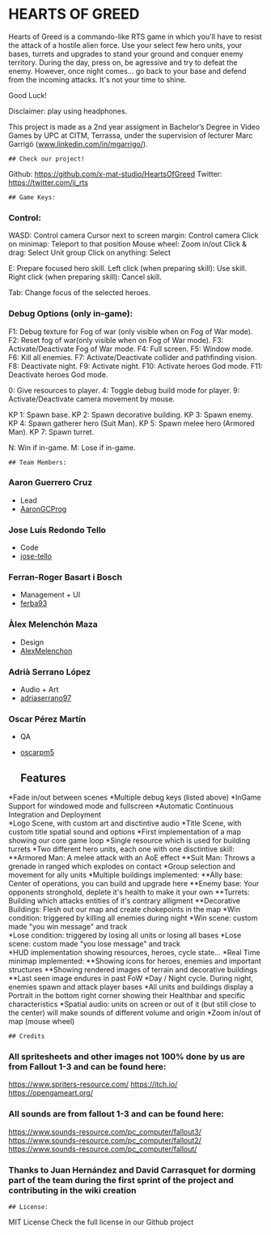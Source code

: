 ﻿# HEARTS OF GREED

Hearts of Greed is a commando-like RTS game in which you'll have to resist the attack of a hostile alien force. Use your select few hero units, your bases, turrets and upgrades to stand your ground and conquer enemy territory. 
During the day, press on, be agressive and try to defeat the enemy. However, once night comes... go back to your base and defend from the incoming attacks. It's not your time to shine.

Good Luck!

Disclaimer: play using headphones.

This project is made as a 2nd year assigment in Bachelor’s Degree in Video Games by UPC at CITM, Terrassa, under the supervision of lecturer Marc Garrigó (www.linkedin.com/in/mgarrigo/).



	## Check our project!
Github:		https://github.com/x-mat-studio/HeartsOfGreed
Twitter:	https://twitter.com/ii_rts 


	## Game Keys:

### Control:

WASD:			      	Control camera
Cursor next to screen margin: 	Control camera
Click on minimap:		Teleport to that position
Mouse wheel:			Zoom in/out
Click & drag:			Select Unit group
Click on anything:		Select

E: Prepare focused hero skill.
Left click (when preparing skill): Use skill.
Right click (when preparing skill): Cancel skill.

Tab: Change focus of the selected heroes.

### Debug Options (only in-game):

F1: Debug texture for Fog of war (only visible when on Fog of War mode).
F2: Reset fog of war(only visible when on Fog of War mode).
F3: Activate/Deactivate Fog of War mode.
F4: Full screen.
F5: Window mode.
F6: Kill all enemies.
F7: Activate/Deactivate collider and pathfinding vision.
F8: Deactivate night.
F9: Activate night.
F10: Activate heroes God mode.
F11: Deactivate heroes God mode.

0: Give resources to player.
4: Toggle debug build mode for player.
9: Activate/Deactivate camera movement by mouse.

KP 1: Spawn base.
KP 2: Spawn decorative building.
KP 3: Spawn enemy.
KP 4: Spawn gatherer hero (Suit Man).
KP 5: Spawn melee hero (Armored Man).
KP 7: Spawn turret.

N: Win if in-game.
M: Lose if in-game.


	## Team Members:

### Aaron Guerrero Cruz
* Lead
* [AaronGCProg](https://github.com/AaronGCProg)


### Jose Luís Redondo Tello
* Code
* [jose-tello](https://github.com/jose-tello)


### Ferran-Roger Basart i Bosch
* Management + UI
* [ferba93](https://github.com/ferba93)


### Àlex Melenchón Maza
* Design
* [AlexMelenchon](https://github.com/AlexMelenchon)


### Adrià Serrano López
* Audio + Art
* [adriaserrano97](https://github.com/adriaserrano97)


### Oscar Pérez Martín
* QA
* [oscarpm5](https://github.com/oscarpm5)

 
	## Features

*Fade in/out between scenes 
*Multiple debug keys (listed above)
*InGame Support for windowed mode and fullscreen
*Automatic Continuous Integration and Deployment  
*Logo Scene, with custom art and disctintive audio
*Title Scene, with custom title spatial sound and options
*First implementation of a map showing our core game loop
*Single resource which is used for building turrets
*Two different hero units, each one with one disctintive skill:
	**Armored Man: A melee attack with an AoE effect
	**Suit Man: Throws a grenade in ranged which explodes on contact
*Group selection and movement for ally units
*Multiple buildings implemented:
	**Ally base: Center of operations, you can build and upgrade here
	**Enemy base: Your opponents stronghold, deplete it's health to make it your own
	**Turrets: Building which attacks entities of it's contrary alligment
	**Decorative Buildings: Flesh out our map and create chokepoints in the map
*Win condition: triggered by killing all enemies during night
*Win scene: custom made "you win message" and track  
*Lose condition: triggered by losing all units or losing all bases
*Lose scene: custom made "you lose message" and track  
*HUD implementation showing resources, heroes, cycle state...
*Real Time minimap implemented: 
	**Showing icons for heroes, enemies and important structures
 	**Showing rendered images of terrain and decorative buildings
	**Last seen image endures in past FoW
*Day / Night cycle. During night, enemies spawn and attack player bases
*All units and buildings display a Portrait in the bottom right corner showing their Healthbar and specific characteristics 
*Spatial audio: units on screen or out of it (but still close to the center) will make sounds of different volume and origin
*Zoom in/out of map (mouse wheel)


	## Credits

### All spritesheets and other images not 100% done by us are from Fallout 1-3 and can be found here:
https://www.spriters-resource.com/
https://itch.io/
https://opengameart.org/

### All sounds are from fallout 1-3 and can be found here:
https://www.sounds-resource.com/pc_computer/fallout3/
https://www.sounds-resource.com/pc_computer/fallout2/
https://www.sounds-resource.com/pc_computer/fallout/

### Thanks to Juan Hernández and David Carrasquet for dorming part of the team during the first sprint of the project and contributing in the wiki creation
	

	## License:
MIT License
Check the full license in our Github project

